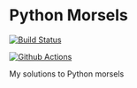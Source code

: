 # Python Morsels

[![Build Status](https://travis-ci.com/alehpineda/python_morsels.svg?branch=master)](https://travis-ci.com/alehpineda/python_morsels)

[![Github Actions](https://github.com/alehpineda/python_morsels/workflows/Python%20application/badge.svg)](https://github.com/alehpineda/python_morsels/)

My solutions to Python morsels
